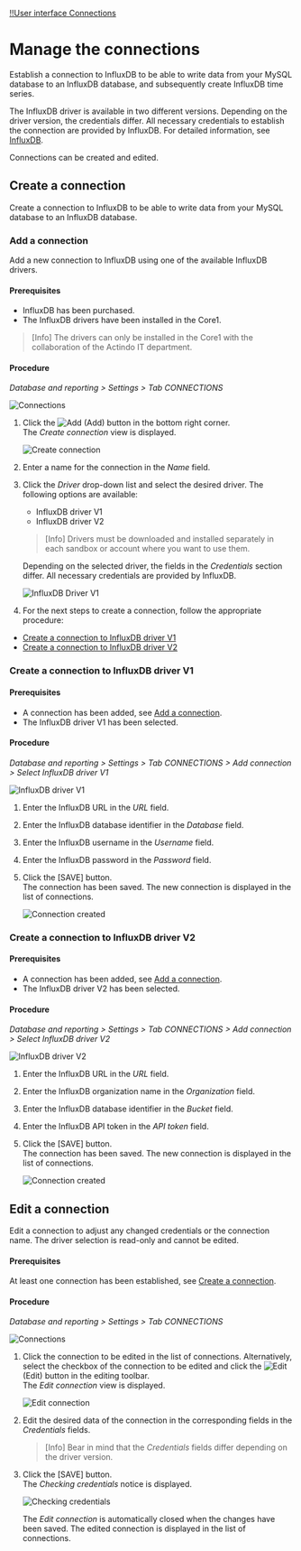 [!!User interface Connections](../UserInterface/03a_Connections.md)


# Manage the connections

Establish a connection to InfluxDB to be able to write data from your MySQL database to an InfluxDB database, and subsequently create InfluxDB time series.

[comment]: <> (Ist es das gleiche, write data from MySQL DB to InfluDB und create an InfluxDB time series?)

The InfluxDB driver is available in two different versions. Depending on the driver version, the credentials differ. All necessary credentials to establish the connection are provided by InfluxDB. For detailed information, see [InfluxDB](https://docs.influxdata.com/influxdb/v2.6/).

[comment]: <> (Zusätzlich auf https://docs.influxdata.com/influxdb/v2.6/api-guide/ verweisen?)

Connections can be created and edited.

[comment]: <> (Löschen nicht möglich? Enable/disable/sync nicht nötig?)

## Create a connection

Create a connection to InfluxDB to be able to write data from your MySQL database to an InfluxDB database. 

### Add a connection

Add a new connection to InfluxDB using one of the available InfluxDB drivers.

#### Prerequisites

- InfluxDB has been purchased.
- The InfluxDB drivers have been installed in the Core1.

> [Info] The drivers can only be installed in the Core1 with the collaboration of the Actindo IT department.

[comment]: <> (Stimmt das so für Kunden? Wie kommt man zu den Treibern? Können Sie selber installieren oder müssen sie das IT- oder Implementation-Team dazu kontaktieren?)

#### Procedure

*Database and reporting > Settings > Tab CONNECTIONS*

![Connections](../../Assets/Screenshots/DatabaseAndReporting/Settings/Connections/Connections.png "[Connections]")


1. Click the ![Add](../../Assets/Icons/Plus01.png "[Add]") (Add) button in the bottom right corner.    
    The *Create connection* view is displayed.

    ![Create connection](../../Assets/Screenshots/DatabaseAndReporting/Settings/Connections/CreateConnection.png "[Create connection]")

2. Enter a name for the connection in the *Name* field.

3. Click the *Driver* drop-down list and select the desired driver. The following options are available:

    - InfluxDB driver V1  
    - InfluxDB driver V2  

    > [Info] Drivers must be downloaded and installed separately in each sandbox or account where you want to use them.    

    Depending on the selected driver, the fields in the *Credentials* section differ. All necessary credentials are provided by InfluxDB.
   
    ![InfluxDB Driver V1](../../Assets/Screenshots/DatabaseAndReporting/Settings/Connections/CreateConnectionInfluxDBDriverV1und2.png "[InfluxDB Driver V1]")

4. For the next steps to create a connection, follow the appropriate procedure:

  - [Create a connection to InfluxDB driver V1](#create-a-connection-to-influxdb-driver-v1)
  - [Create a connection to InfluxDB driver V2](#create-a-connection-to-influxdb-driver-v2) 


### Create a connection to InfluxDB driver V1

#### Prerequisites

- A connection has been added, see [Add a connection](#add-a-connection).
- The InfluxDB driver V1 has been selected. 

#### Procedure

*Database and reporting > Settings > Tab CONNECTIONS > Add connection > Select InfluxDB driver V1*

![InfluxDB driver V1](../../Assets/Screenshots/DatabaseAndReporting/Settings/Connections/CreateConnectionInfluxDBDriverV1.png "[InfluxDB driver V1]")

1. Enter the InfluxDB URL in the *URL* field.

2. Enter the InfluxDB database identifier in the *Database* field.

3. Enter the InfluxDB username in the *Username* field.

4. Enter the InfluxDB password in the *Password* field. 

5. Click the [SAVE] button.  
    The connection has been saved. The new connection is displayed in the list of connections.

    ![Connection created](../../Assets/Screenshots/DatabaseAndReporting/Settings/Connections/ConnectionCreated.png "[Connection created]")


### Create a connection to InfluxDB driver V2

#### Prerequisites

- A connection has been added, see [Add a connection](#add-a-connection).
- The InfluxDB driver V2 has been selected. 

#### Procedure

*Database and reporting > Settings > Tab CONNECTIONS > Add connection > Select InfluxDB driver V2*

![InfluxDB driver V2](../../Assets/Screenshots/DatabaseAndReporting/Settings/Connections/CreateConnectionInfluxDBDriverV2.png "[InfluxDB driver V2]")

1. Enter the InfluxDB URL in the *URL* field.

2. Enter the InfluxDB organization name in the *Organization* field.

3. Enter the InfluxDB database identifier in the *Bucket* field.

4. Enter the InfluxDB API token in the *API token* field.

5. Click the [SAVE] button.  
    The connection has been saved. The new connection is displayed in the list of connections.

    ![Connection created](../../Assets/Screenshots/DatabaseAndReporting/Settings/Connections/ConnectionCreated.png "[Connection created]")

[comment]: <> (Beide connections mit V1 erstellt, aber ohne credentials. JS fragen, "echte" connections zu erstellen /  bessere Screenshots ziehen)


## Edit a connection

Edit a connection to adjust any changed credentials or the connection name. The driver selection is read-only and cannot be edited.

#### Prerequisites

At least one connection has been established, see [Create a connection](#create-a-connection).

#### Procedure

*Database and reporting > Settings > Tab CONNECTIONS*

![Connections](../../Assets/Screenshots/DatabaseAndReporting/Settings/Connections/Connections.png "[Connections]")

1. Click the connection to be edited in the list of connections. Alternatively, select the checkbox of the connection to be edited and click the ![Edit](../../Assets/Icons/Edit01.png) (Edit) button in the editing toolbar.  
    The *Edit connection* view is displayed.
    
    ![Edit connection](../../Assets/Screenshots/DatabaseAndReporting/Settings/Connections/EditConnection.png "[Edit connection]")

2.  Edit the desired data of the connection in the corresponding fields in the *Credentials* fields.   
    > [Info] Bear in mind that the *Credentials* fields differ depending on the driver version.

3. Click the [SAVE] button.  
    The *Checking credentials* notice is displayed.

    ![Checking credentials](../../Assets/Screenshots/DatabaseAndReporting/Settings/Connections/CheckingCredentials.png "[Checking credentials]")

    The *Edit connection* is automatically closed when the changes have been saved. The edited connection is displayed in the list of connections.



[comment]: <> (Delete a connection)

[comment]: <> (Sinnvoll? Geplannt? Andere Möglichkeiten, z.B. Enable/disable/sync?)




